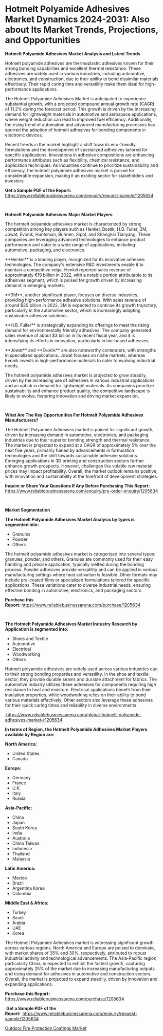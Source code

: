 <p><h1>Hotmelt Polyamide Adhesives Market Dynamics 2024-2031: Also about Its Market Trends, Projections, and Opportunities</h1></p><p><strong>Hotmelt Polyamide Adhesives Market Analysis and Latest Trends</strong></p>
<p><p>Hotmelt polyamide adhesives are thermoplastic adhesives known for their strong bonding capabilities and excellent thermal resistance. These adhesives are widely used in various industries, including automotive, electronics, and construction, due to their ability to bond dissimilar materials effectively. Their rapid curing time and versatility make them ideal for high-performance applications.</p><p>The Hotmelt Polyamide Adhesives Market is anticipated to experience substantial growth, with a projected compound annual growth rate (CAGR) of 11.2% during the forecast period. This growth is driven by the increasing demand for lightweight materials in automotive and aerospace applications, where weight reduction can lead to improved fuel efficiency. Additionally, the rising trend of automation and advanced manufacturing processes has spurred the adoption of hotmelt adhesives for bonding components in electronic devices.</p><p>Recent trends in the market highlight a shift towards eco-friendly formulations and the development of specialized adhesives tailored for specific applications. Innovations in adhesive compositions are enhancing performance attributes such as flexibility, chemical resistance, and application techniques. As industries continue to prioritize sustainability and efficiency, the hotmelt polyamide adhesives market is poised for considerable expansion, making it an exciting sector for stakeholders and investors.</p></p>
<p><strong>Get a Sample PDF of the Report:&nbsp;</strong> <a href="https://www.reliablebusinessarena.com/enquiry/request-sample/1205634?utm_campaign=1871&utm_medium=2&utm_source=Github&utm_content=ia&utm_term=31122024&utm_id=hotmelt-polyamide-adhesives">https://www.reliablebusinessarena.com/enquiry/request-sample/1205634</a></p>
<p>&nbsp;</p>
<p><strong>Hotmelt Polyamide Adhesives Major Market Players</strong></p>
<p><p>The hotmelt polyamide adhesives market is characterized by strong competition among key players such as Henkel, Bostik, H.B. Fuller, 3M, Jowat, Evonik, Huntsman, Bühnen, Sipol, and Shanghai Tianyang. These companies are leveraging advanced technologies to enhance product performance and cater to a wide range of applications, including automotive, packaging, and electronics.</p><p>**Henkel** is a leading player, recognized for its innovative adhesive technologies. The company's extensive R&D investments enable it to maintain a competitive edge. Henkel reported sales revenue of approximately €19 billion in 2022, with a notable portion attributable to its adhesives segment, which is poised for growth driven by increasing demand in emerging markets.</p><p>**3M**, another significant player, focuses on diverse industries, providing high-performance adhesive solutions. With sales revenue of around $35 billion in 2022, 3M is expected to continue its growth trajectory, particularly in the automotive sector, which is increasingly adopting sustainable adhesive solutions.</p><p>**H.B. Fuller** is strategically expanding its offerings to meet the rising demand for environmentally friendly adhesives. The company generated sales revenue of about $3 billion in its recent fiscal year, and it is intensifying its efforts in innovation, particularly in bio-based adhesives.</p><p>**Jowat** and **Evonik** are also noteworthy contenders, with strengths in specialized applications. Jowat focuses on niche markets, whereas Evonik invests in high-performance materials to cater to evolving industrial needs.</p><p>The hotmelt polyamide adhesives market is projected to grow steadily, driven by the increasing use of adhesives in various industrial applications and an uptick in demand for lightweight materials. As companies prioritize sustainability and enhance product quality, the competitive landscape is likely to evolve, fostering innovation and driving market expansion.</p></p>
<p>&nbsp;</p>
<p><strong>What Are The Key Opportunities For Hotmelt Polyamide Adhesives Manufacturers?</strong></p>
<p><p>The Hotmelt Polyamide Adhesives market is poised for significant growth, driven by increasing demand in automotive, electronics, and packaging industries due to their superior bonding strength and thermal resistance. The market is projected to expand at a CAGR of approximately 5% over the next five years, primarily fueled by advancements in formulation technologies and the shift towards sustainable adhesive solutions. Emerging applications in 3D printing and construction sectors further enhance growth prospects. However, challenges like volatile raw material prices may impact profitability. Overall, the market outlook remains positive, with innovation and sustainability at the forefront of development strategies.</p></p>
<p><strong>Inquire or Share Your Questions If Any Before Purchasing This Report:</strong> <a href="https://www.reliablebusinessarena.com/enquiry/pre-order-enquiry/1205634?utm_campaign=1871&utm_medium=2&utm_source=Github&utm_content=ia&utm_term=31122024&utm_id=hotmelt-polyamide-adhesives">https://www.reliablebusinessarena.com/enquiry/pre-order-enquiry/1205634</a></p>
<p>&nbsp;</p>
<p><strong>Market Segmentation</strong></p>
<p><strong>The Hotmelt Polyamide Adhesives Market Analysis by types is segmented into:</strong></p>
<p><ul><li>Granules</li><li>Powder</li><li>Others</li></ul></p>
<p><p>The hotmelt polyamide adhesives market is categorized into several types: granules, powder, and others. Granules are commonly used for their easy handling and precise application, typically melted during the bonding process. Powder adhesives provide versatility and can be applied in various manufacturing settings where heat activation is feasible. Other formats may include pre-coated films or specialized formulations tailored for specific applications. These variations cater to diverse industrial needs, ensuring effective bonding in automotive, electronics, and packaging sectors.</p></p>
<p><strong>Purchase this Report:&nbsp;</strong><a href="https://www.reliablebusinessarena.com/purchase/1205634?utm_campaign=1871&utm_medium=2&utm_source=Github&utm_content=ia&utm_term=31122024&utm_id=hotmelt-polyamide-adhesives">https://www.reliablebusinessarena.com/purchase/1205634</a></p>
<p>&nbsp;</p>
<p><strong>The Hotmelt Polyamide Adhesives Market Industry Research by Application is segmented into:</strong></p>
<p><ul><li>Shoes and Textile</li><li>Automotive</li><li>Electrical</li><li>Woodworking</li><li>Others</li></ul></p>
<p><p>Hotmelt polyamide adhesives are widely used across various industries due to their strong bonding properties and versatility. In the shoe and textile sector, they provide durable seams and durable attachment for fabrics. The automotive industry utilizes these adhesives for components requiring high resistance to heat and moisture. Electrical applications benefit from their insulation properties, while woodworking relies on their ability to bond various materials effectively. Other sectors also leverage these adhesives for their quick curing times and reliability in diverse environments.</p></p>
<p><a href="https://www.reliablebusinessarena.com/global-hotmelt-polyamide-adhesives-market-r1205634?utm_campaign=1871&utm_medium=2&utm_source=Github&utm_content=ia&utm_term=31122024&utm_id=hotmelt-polyamide-adhesives">&nbsp;https://www.reliablebusinessarena.com/global-hotmelt-polyamide-adhesives-market-r1205634</a></p>
<p><strong>In terms of Region, the Hotmelt Polyamide Adhesives Market Players available by Region are:</strong></p>
<p>
    <p> <strong> North America: </strong>
        <ul>
            <li>United States</li>
            <li>Canada</li>
        </ul>
        </p> 
    <p> <strong> Europe: </strong>
        <ul>
            <li>Germany</li>
            <li>France</li>
            <li>U.K.</li>
            <li>Italy</li>
            <li>Russia</li>
        </ul>
        </p> 
    <p> <strong> Asia-Pacific: </strong>
        <ul>
            <li>China</li>
            <li>Japan</li>
            <li>South Korea</li>
            <li>India</li>
            <li>Australia</li>
            <li>China Taiwan</li>
            <li>Indonesia</li>
            <li>Thailand</li>
            <li>Malaysia</li>
        </ul>
        </p> 
    <p> <strong> Latin America: </strong>
        <ul>
            <li>Mexico</li>
            <li>Brazil</li>
            <li>Argentina Korea</li>
            <li>Colombia</li>
        </ul>
        </p> 
    <p> <strong> Middle East & Africa: </strong>
        <ul>
            <li>Turkey</li>
            <li>Saudi</li>
            <li>Arabia</li>
            <li>UAE</li>
            <li>Korea</li>
        </ul>
    </p>
    </p>
<p><p>The Hotmelt Polyamide Adhesives market is witnessing significant growth across various regions. North America and Europe are poised to dominate, with market shares of 35% and 30%, respectively, attributed to robust industrial activity and technological advancements. The Asia-Pacific region, particularly China, is expected to exhibit the fastest growth, capturing approximately 25% of the market due to increasing manufacturing outputs and rising demand for adhesives in automotive and construction sectors. Overall, the market is projected to expand steadily, driven by innovation and expanding applications.</p></p>
<p><strong>Purchase this Report: </strong><a href="https://www.reliablebusinessarena.com/purchase/1205634?utm_campaign=1871&utm_medium=2&utm_source=Github&utm_content=ia&utm_term=31122024&utm_id=hotmelt-polyamide-adhesives">https://www.reliablebusinessarena.com/purchase/1205634</a></p>
<p>&nbsp;<strong>Get a Sample PDF of the Report:&nbsp;&nbsp;</strong><a href="https://www.reliablebusinessarena.com/enquiry/request-sample/1205634?utm_campaign=1871&utm_medium=2&utm_source=Github&utm_content=ia&utm_term=31122024&utm_id=hotmelt-polyamide-adhesives">https://www.reliablebusinessarena.com/enquiry/request-sample/1205634</a></p>
<p><strong></strong></p>
<p><p><a href="https://github.com/marloy8/Market-Research-Report-List-6/blob/main/outdoor-fire-protection-coatings-market.md?utm_campaign=1871&utm_medium=2&utm_source=Github&utm_content=ia&utm_term=31122024&utm_id=hotmelt-polyamide-adhesives">Outdoor Fire Protection Coatings Market</a></p></p>